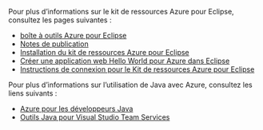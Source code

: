Pour plus d’informations sur le kit de ressources Azure pour Eclipse, consultez les pages suivantes : 

* [boîte à outils Azure pour Eclipse](../eclipse/azure-toolkit-for-eclipse.md) 
* [Notes de publication](https://github.com/Microsoft/azure-tools-for-java/releases) 
* [Installation du kit de ressources Azure pour Eclipse](../eclipse/azure-toolkit-for-eclipse-installation.md) 
* [Créer une application web Hello World pour Azure dans Eclipse](../eclipse/azure-toolkit-for-eclipse-create-hello-world-web-app.md) 
* [Instructions de connexion pour le Kit de ressources Azure pour Eclipse](../eclipse/azure-toolkit-for-eclipse-sign-in-instructions.md) 

Pour plus d’informations sur l’utilisation de Java avec Azure, consultez les liens suivants : 

* [Azure pour les développeurs Java](https://docs.microsoft.com/java/azure/) 
* [Outils Java pour Visual Studio Team Services](https://java.visualstudio.com/) 
<!-- TODO: Add URLs for Java in VSCode here --> 
